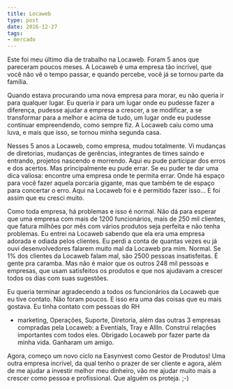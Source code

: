 ```yaml
---
title: Locaweb
type: post
date: 2016-12-27
tags:
- mercado
---
```


Este foi meu último dia de trabalho na Locaweb. Foram 5 anos que pareceram poucos meses. A Locaweb é uma empresa tão incrível, que você não vê o tempo passar, e quando percebe, você já se tornou parte da família.

Quando estava procurando uma nova empresa para morar, eu não queria ir para qualquer lugar. Eu queria ir para um lugar onde eu pudesse fazer a diferença, pudesse ajudar a empresa a crescer, a se modificar, a se transformar para a melhor e acima de tudo, um lugar onde eu pudesse continuar empreendendo, como sempre fiz. A Locaweb caiu como uma luva, e mais que isso, se tornou minha segunda casa.

Nesses 5 anos a Locaweb, como empresa, mudou totalmente. Vi mudanças de diretorias, mudanças de gerências, integrantes de times saindo e entrando, projetos nascendo e morrendo. Aqui eu pude participar dos erros e dos acertos. Mas principalmente eu pude errar. Se eu puder te dar uma dica valiosa: encontre uma empresa onde te permita errar. Onde há espaço para você fazer aquela porcaria gigante, mas que também te de espaço para concertar o erro. Aqui na Locaweb foi e é permitido fazer isso… E foi assim que eu cresci muito.

Como toda empresa, há problemas e isso é normal. Não dá para esperar que uma empresa com mais de 1200 funcionários, mais de 250 mil clientes, que fatura milhões por mês com vários produtos seja perfeita e não tenha problemas. Eu entrei na Locaweb sabendo que ela era uma empresa adorada e odiada pelos clientes. Eu perdi a conta de quantas vezes eu já ouvi desenvolvedores falarem muito mal da Locaweb pra mim. Normal. Se 1% dos clientes da Locaweb falam mal, são 2500 pessoas insatisfeitas. É gente pra caramba. Mas não é maior que os outros 248 mil pessoas e empresas, que usam satisfeitos os produtos e que nos ajudavam a crescer todos os dias com suas sugestões.

Eu queria terminar agradecendo a todos os funcionários da Locaweb que eu tive contato. Não foram poucos. E isso era uma das coisas que eu mais gostava. Eu tinha contato com pessoas do RH
- marketing, Operações, Suporte, Diretoria, além das outras 3 empresas compradas pela Locaweb: a Eventials, Tray e AllIn. Construi relações importantes com todos eles.
Obrigado Locaweb por fazer parte da minha vida. Ganharam um amigo.

Agora, começo um novo ciclo na Easynvest como Gestor de Produtos! Uma outra empresa incrível, da qual tenho o prazer de ser cliente e agora, além de me ajudar a investir melhor meu dinheiro, vão me ajudar muito mais a crescer como pessoa e profissional. Que alguém os proteja. ;-)